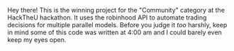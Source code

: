 Hey there! This is the winning project for the "Community" category at the HackTheU hackathon. It uses the robinhood API to automate trading decisions for multiple parallel models. Before you judge it *too* harshly, keep in mind some of this code was written at 4:00 am and I could barely even keep my eyes open.